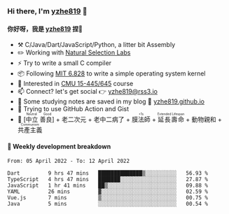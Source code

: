 ### Hi there, I'm [yzhe819](https://github.com/yzhe819) 👋

#### 你好呀，我是 [yzhe819](https://github.com/yzhe819) 捏👋

- :hammer_and_pick: C/Java/Dart/JavaScript/Python, a litter bit Assembly
- :pencil2: Working with [Natural Selection Labs](https://github.com/NaturalSelectionLabs)
- ⚡ Try to write a small C compiler
- 📦 Following [MIT 6.828](https://pdos.csail.mit.edu/6.828/2018/overview.html) to write a simple operating system kernel
- 🧪 Interested in [CMU 15-445/645](https://15445.courses.cs.cmu.edu/fall2020/) course
- 📫 Connect? let's get social 👉 yzhe819@rss3.io
- :scroll: Some studying notes are saved in my blog :space_invader: [yzhe819.github.io](https://yzhe819.github.io/)
- 🌟 Trying to use GitHub Action and Gist
- 🔑 <ruby>[中立 善良]<rp>（</rp><rt>Neutral Good</rt><rp>）</rp></ruby> + 老二次元 + 老中二病了 + <ruby>膜法師<rp>（</rp><rt>+1s</rt><rp>）</rp></ruby> + <ruby>延長壽命<rp>（</rp><rt>Extended Lifespan</rt><rp>）</rp></ruby> + 動物親和 + <ruby>共產主義<rp>（</rp><rt>Communism</rt><rp>）</rp></ruby>



#### 📝 Weekly development breakdown

<!--START_SECTION:waka-->

```text
From: 05 April 2022 - To: 12 April 2022

Dart         9 hrs 47 mins   ██████████████▒░░░░░░░░░░   56.93 %
TypeScript   4 hrs 47 mins   ███████░░░░░░░░░░░░░░░░░░   27.87 %
JavaScript   1 hr 41 mins    ██▒░░░░░░░░░░░░░░░░░░░░░░   09.88 %
YAML         26 mins         ▓░░░░░░░░░░░░░░░░░░░░░░░░   02.59 %
Vue.js       7 mins          ▒░░░░░░░░░░░░░░░░░░░░░░░░   00.75 %
Java         5 mins          ░░░░░░░░░░░░░░░░░░░░░░░░░   00.54 %
```

<!--END_SECTION:waka-->



